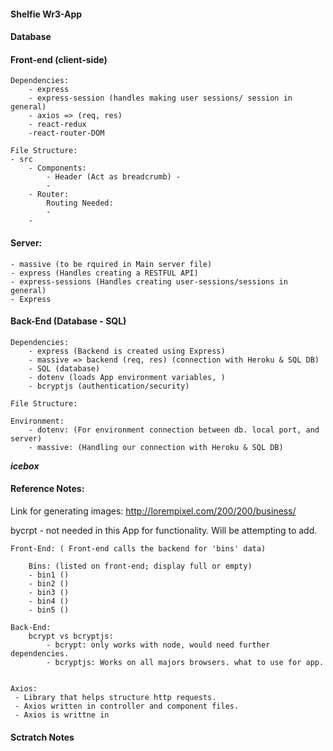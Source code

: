#### Shelfie Wr3-App

#### Database

#### Front-end (client-side)

    Dependencies:
        - express
        - express-session (handles making user sessions/ session in general)
        - axios => (req, res)
        - react-redux 
        -react-router-DOM

    File Structure:
    - src
        - Components:
            - Header (Act as breadcrumb) - 
            - 
        - Router:
            Routing Needed:
            -
        -
        


#### Server: 
    - massive (to be rquired in Main server file)
    - express (Handles creating a RESTFUL API)
    - express-sessions (Handles creating user-sessions/sessions in general)
    - Express 


#### Back-End (Database - SQL)

    Dependencies:
        - express (Backend is created using Express)
        - massive => backend (req, res) (connection with Heroku & SQL DB)
        - SQL (database)
        - dotenv (loads App environment variables, )
        - bcryptjs (authentication/security)

    File Structure:

    Environment:
        - dotenv: (For environment connection between db. local port, and server)
        - massive: (Handling our connection with Heroku & SQL DB)


***icebox***


#### Reference Notes: 


Link for generating images: http://lorempixel.com/200/200/business/


bycrpt - not needed in this App for functionality. Will be attempting to add. 


    Front-End: ( Front-end calls the backend for 'bins' data)

        Bins: (listed on front-end; display full or empty)
        - bin1 ()
        - bin2 ()
        - bin3 ()
        - bin4 ()
        - bin5 ()

    Back-End:
        bcrypt vs bcryptjs:
            - bcrypt: only works with node, would need further dependencies.
            - bcryptjs: Works on all majors browsers. what to use for app.


    Axios:
     - Library that helps structure http requests.
     - Axios written in controller and component files.
     - Axios is writtne in 




 #### Sctratch Notes


